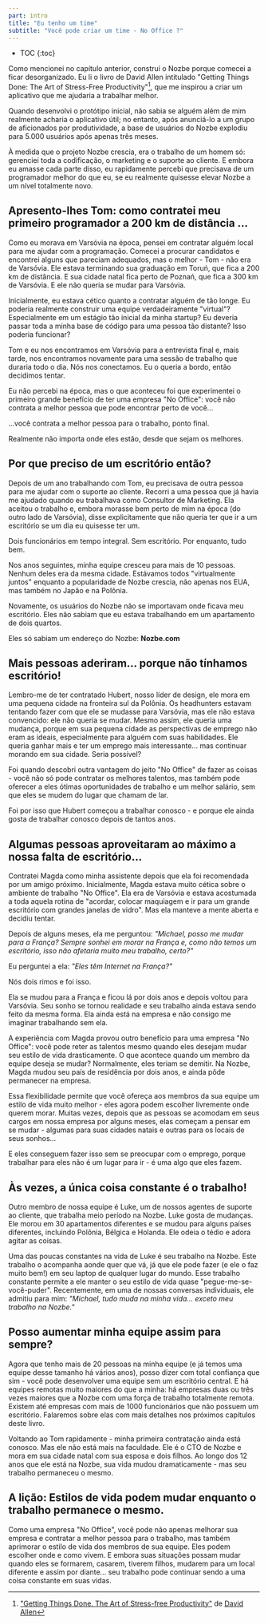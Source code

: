 ```yaml
---
part: intro
title: "Eu tenho um time"
subtitle: "Você pode criar um time - No Office ?"
---
```


* TOC
{:toc}

Como mencionei no capítulo anterior, construí o Nozbe porque comecei a ficar desorganizado. Eu li o livro de David Allen intitulado "Getting Things Done: The Art of Stress-Free Productivity"[^1], que me inspirou a criar um aplicativo que me ajudaria a trabalhar melhor.

Quando desenvolvi o protótipo inicial, não sabia se alguém além de mim realmente acharia o aplicativo útil; no entanto, após anunciá-lo a um grupo de aficionados por produtividade, a base de usuários do Nozbe explodiu para 5.000 usuários após apenas três meses.

À medida que o projeto Nozbe crescia, era o trabalho de um homem só: gerenciei toda a codificação, o marketing e o suporte ao cliente. E embora eu amasse cada parte disso, eu rapidamente percebi que precisava de um programador melhor do que eu, se eu realmente quisesse elevar Nozbe a um nível totalmente novo.

## Apresento-lhes Tom: como contratei meu primeiro programador a 200 km de distância ...

Como eu morava em Varsóvia na época, pensei em contratar alguém local para me ajudar com a programação. Comecei a procurar candidatos e encontrei alguns que pareciam adequados, mas o melhor - Tom - não era de Varsóvia. Ele estava terminando sua graduação em Toruń, que fica a 200 km de distância. E sua cidade natal fica perto de Poznań, que fica a 300 km de Varsóvia. E ele não queria se mudar para Varsóvia.

Inicialmente, eu estava cético quanto a contratar alguém de tão longe. Eu poderia realmente construir uma equipe verdadeiramente "virtual"? Especialmente em um estágio tão inicial da minha startup? Eu deveria passar toda a minha base de código para uma pessoa tão distante? Isso poderia funcionar?

Tom e eu nos encontramos em Varsóvia para a entrevista final e, mais tarde, nos encontramos novamente para uma sessão de trabalho que duraria todo o dia. Nós nos conectamos. Eu o queria a bordo, então decidimos tentar.

Eu não percebi na época, mas o que aconteceu foi que experimentei o primeiro grande benefício de ter uma empresa "No Office": você não contrata a melhor pessoa que pode encontrar perto de você...

...você contrata a melhor pessoa para o trabalho, ponto final.

Realmente não importa onde eles estão, desde que sejam os melhores.

## Por que preciso de um escritório então?

Depois de um ano trabalhando com Tom, eu precisava de outra pessoa para me ajudar com o suporte ao cliente. Recorri a uma pessoa que já havia me ajudado quando eu trabalhava como Consultor de Marketing. Ela aceitou o trabalho e, embora morasse bem perto de mim na época (do outro lado de Varsóvia), disse explicitamente que não queria ter que ir a um escritório se um dia eu quisesse ter um.

Dois funcionários em tempo integral. Sem escritório. Por enquanto, tudo bem.

Nos anos seguintes, minha equipe cresceu para mais de 10 pessoas. Nenhum deles era da mesma cidade. Estávamos todos "virtualmente juntos" enquanto a popularidade de Nozbe crescia, não apenas nos EUA, mas também no Japão e na Polônia.

Novamente, os usuários do Nozbe não se importavam onde ficava meu escritório. Eles não sabiam que eu estava trabalhando em um apartamento de dois quartos.

Eles só sabiam um endereço do Nozbe: **Nozbe.com**

## Mais pessoas aderiram… porque não tínhamos escritório!

Lembro-me de ter contratado Hubert, nosso líder de design, ele mora em uma pequena cidade na fronteira sul da Polônia. Os headhunters estavam tentando fazer com que ele se mudasse para Varsóvia, mas ele não estava convencido: ele não queria se mudar. Mesmo assim, ele queria uma mudança, porque em sua pequena cidade as perspectivas de emprego não eram as ideais, especialmente para alguém com suas habilidades. Ele queria ganhar mais e ter um emprego mais interessante... mas continuar morando em sua cidade. Seria possível?

Foi quando descobri outra vantagem do jeito "No Office" de fazer as coisas - você não só pode contratar os melhores talentos, mas também pode oferecer a eles ótimas oportunidades de trabalho e um melhor salário, sem que eles se mudem do lugar que chamam de lar.

Foi por isso que Hubert começou a trabalhar conosco - e porque ele ainda gosta de trabalhar conosco depois de tantos anos.

## Algumas pessoas aproveitaram ao máximo a nossa falta de escritório...

Contratei Magda como minha assistente depois que ela foi recomendada por um amigo próximo. Inicialmente, Magda estava muito cética sobre o ambiente de trabalho "No Office". Ela era de Varsóvia e estava acostumada a toda aquela rotina de "acordar, colocar maquiagem e ir para um grande escritório com grandes janelas de vidro". Mas ela manteve a mente aberta e decidiu tentar.

Depois de alguns meses, ela me perguntou: _"Michael, posso me mudar para a França? Sempre sonhei em morar na França e, como não temos um escritório, isso não afetaria muito meu trabalho, certo?"_

Eu perguntei a ela: _"Eles têm Internet na França?"_

Nós dois rimos e foi isso.

Ela se mudou para a França e ficou lá por dois anos e depois voltou para Varsóvia. Seu sonho se tornou realidade e seu trabalho ainda estava sendo feito da mesma forma. Ela ainda está na empresa e não consigo me imaginar trabalhando sem ela.

A experiência com Magda provou outro benefício para uma empresa "No Office": você pode reter as talentos mesmo quando eles desejam mudar seu estilo de vida drasticamente. O que acontece quando um membro da equipe deseja se mudar? Normalmente, eles teriam se demitir. Na Nozbe, Magda mudou seu país de residência por dois anos, e ainda pôde permanecer na empresa.

Essa flexibilidade permite que você ofereça aos membros da sua equipe um estilo de vida muito melhor - eles agora podem escolher livremente onde querem morar. Muitas vezes, depois que as pessoas se acomodam em seus cargos em nossa empresa por alguns meses, elas começam a pensar em se mudar - algumas para suas cidades natais e outras para os locais de seus sonhos...

E eles conseguem fazer isso sem se preocupar com o emprego, porque trabalhar para eles não é um lugar para ir - é uma algo que eles fazem.

## Às vezes, a única coisa constante é o trabalho!

Outro membro de nossa equipe é Luke, um de nossos agentes de suporte ao cliente, que trabalha meio período na Nozbe. Luke gosta de mudanças. Ele morou em 30 apartamentos diferentes e se mudou para alguns países diferentes, incluindo Polônia, Bélgica e Holanda. Ele odeia o tédio e adora agitar as coisas.

Uma das poucas constantes na vida de Luke é seu trabalho na Nozbe. Este trabalho o acompanha aonde quer que vá, já que ele pode fazer (e ele o faz muito bem!) em seu laptop de qualquer lugar do mundo. Esse trabalho constante permite a ele manter o seu estilo de vida quase "pegue-me-se-você-puder". Recentemente, em uma de nossas conversas individuais, ele admitiu para mim: _"Michael, tudo muda na minha vida... exceto meu trabalho na Nozbe."_

## Posso aumentar minha equipe assim para sempre?

Agora que tenho mais de 20 pessoas na minha equipe (e já temos uma equipe desse tamanho há vários anos), posso dizer com total confiança que sim - você pode desenvolver uma equipe sem um escritório central. E há equipes remotas muito maiores do que a minha: há empresas duas ou três vezes maiores que a Nozbe com uma força de trabalho totalmente remota. Existem até empresas com mais de 1000 funcionários que não possuem um escritório. Falaremos sobre elas com mais detalhes nos próximos capítulos deste livro.

Voltando ao Tom rapidamente - minha primeira contratação ainda está conosco. Mas ele não está mais na faculdade. Ele é o CTO de Nozbe e mora em sua cidade natal com sua esposa e dois filhos. Ao longo dos 12 anos que ele está na Nozbe, sua vida mudou dramaticamente - mas seu trabalho permaneceu o mesmo.

## A lição: Estilos de vida podem mudar enquanto o trabalho permanece o mesmo.

Como uma empresa "No Office", você pode não apenas melhorar sua empresa e contratar a melhor pessoa para o trabalho, mas também aprimorar o estilo de vida dos membros de sua equipe. Eles podem escolher onde e como vivem. E embora suas situações possam mudar quando eles se formarem, casarem, tiverem filhos, mudarem para um local diferente e assim por diante... seu trabalho pode continuar sendo a uma coisa constante em suas vidas.

[^1]: ["Getting Things Done. The Art of Stress-free Productivity"](https://gettingthingsdone.com) de [David Allen](https://sliwinski.com/david-allen-on-getting-things-done-in-2011-in/)
